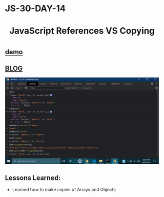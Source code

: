 # JS-30-DAY-14

## <h1 align="center"> JavaScript References VS Copying <h1>

## [demo](https://cenacrharsh.github.io/JS-30-DAY-14/)

## [BLOG](https://dev.to/cenacr007_harsh/javascript-30-day-14-3p0i)

![ss.png](./ss.png)

## Lessons Learned:
- Learned how to make copies of Arrays and Objects
